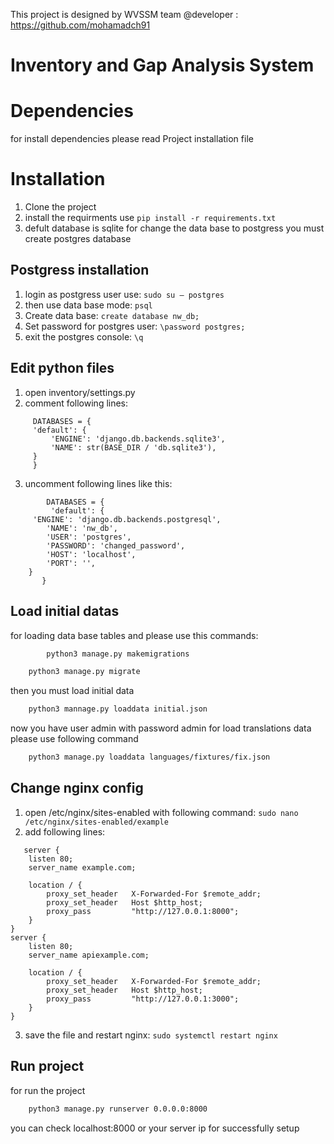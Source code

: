 

This project is designed by WVSSM team 
@developer : https://github.com/mohamadch91

# Inventory and Gap Analysis System
# Dependencies
for install dependencies please read Project installation file



# Installation
1. Clone the project
2. install the requirments use 
    `pip install -r requirements.txt`
3. defult database is sqlite
    for change the data base to postgress you must create postgres database
## Postgress installation

1. login as postgress user use: 
    `sudo su — postgres`
2. then use data base mode:
    `psql`
3. Create data base:
    `create database nw_db;`
4. Set password for postgres user:
    `\password postgres;`
5. exit the postgres console:
    `\q`
## Edit python files
1. open inventory/settings.py
2. comment following lines:
```
     DATABASES = {
     'default': {
         'ENGINE': 'django.db.backends.sqlite3',
         'NAME': str(BASE_DIR / 'db.sqlite3'),
     }
     } 
```
3. uncomment following lines like this:
```
        DATABASES = {
         'default': {
     'ENGINE': 'django.db.backends.postgresql',
        'NAME': 'nw_db',
        'USER': 'postgres',
        'PASSWORD': 'changed_password',
        'HOST': 'localhost',
        'PORT': '',
    }
       } 
```
##  Load initial datas
for loading data base tables and please use this commands:
```bash
        python3 manage.py makemigrations
```

```bash
    python3 manage.py migrate
```
then you must load initial data
```bash
    python3 mannage.py loaddata initial.json
```
now you have user admin with password admin
for load translations data please use following command
```bash
    python3 manage.py loaddata languages/fixtures/fix.json
```
## Change nginx config
1. open /etc/nginx/sites-enabled with following command:
    `sudo nano /etc/nginx/sites-enabled/example`
2. add following lines:
```
   server {
    listen 80;
    server_name example.com;

    location / {
        proxy_set_header   X-Forwarded-For $remote_addr;
        proxy_set_header   Host $http_host;
        proxy_pass         "http://127.0.0.1:8000";
    }
}
server {
    listen 80;
    server_name apiexample.com;

    location / {
        proxy_set_header   X-Forwarded-For $remote_addr;
        proxy_set_header   Host $http_host;
        proxy_pass         "http://127.0.0.1:3000";
    }
}
```
3. save the file and restart nginx:
    `sudo systemctl restart nginx`

    
## Run project
for run the project 
```bash
    python3 manage.py runserver 0.0.0.0:8000
```
you can check localhost:8000 or your server ip for successfully setup 
